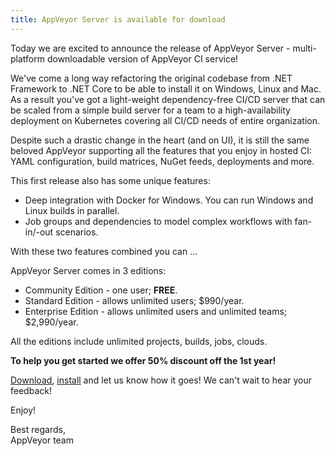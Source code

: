 ```yaml
---
title: AppVeyor Server is available for download
---
```


Today we are excited to announce the release of AppVeyor Server - multi-platform downloadable version of AppVeyor CI service!

We've come a long way refactoring the original codebase from .NET Framework to .NET Core to be able to install it on Windows, Linux and Mac. As a result you've got a light-weight dependency-free CI/CD server that can be scaled from a simple build server for a team to a high-availability deployment on Kubernetes covering all CI/CD needs of entire organization.

Despite such a drastic change in the heart (and on UI), it is still the same beloved AppVeyor supporting all the features that you enjoy in hosted CI: YAML configuration, build matrices, NuGet feeds, deployments and more.

This first release also has some unique features:

* Deep integration with Docker for Windows. You can run Windows and Linux builds in parallel.
* Job groups and dependencies to model complex workflows with fan-in/-out scenarios.

With these two features combined you can ...

AppVeyor Server comes in 3 editions:

* Community Edition - one user; **FREE**.
* Standard Edition - allows unlimited users; $990/year.
* Enterprise Edition - allows unlimited users and unlimited teams; $2,990/year.

All the editions include unlimited projects, builds, jobs, clouds.

**To help you get started we offer 50% discount off the 1st year!**

[Download](/on-premise/#download), [install](/docs/server/) and let us know how it goes! We can't wait to hear your feedback!

Enjoy!

Best regards,<br>
AppVeyor team
